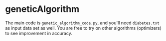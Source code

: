 # geneticAlgorithm

The main code is `genetic_algorithm_code.py`, and you'll need `diabetes.txt` as input data set as well.
You are free to try on other algorithms (optimizers) to see improvement in accuracy.
